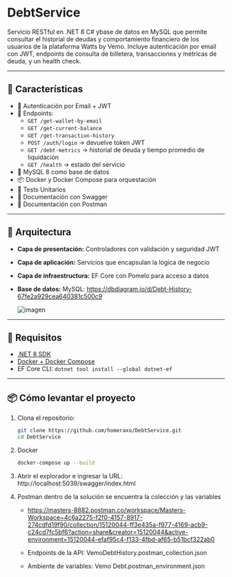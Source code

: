 # DebtService

Servicio RESTful en .NET 8 C# ybase de datos en MySQL que permite consultar el historial de deudas y comportamiento financiero de los usuarios de la plataforma Watts by Vemo. Incluye autenticación por email con JWT, endpoints de consulta de billetera, transacciones y métricas de deuda, y un health check.

---

## 🚀 Características

- 🔐 Autenticación por Email + JWT
- 💼 Endpoints:
  - `GET /get-wallet-by-email`
  - `GET /get-current-balance`
  - `GET /get-transaction-history`
  - `POST /auth/login` → devuelve token JWT
  - `GET /debt-metrics` → historial de deuda y tiempo promedio de liquidación
  - `GET /health` → estado del servicio
- 🐘 MySQL 8 como base de datos
- 📦 Docker y Docker Compose para orquestación
- 🧪 Tests Unitarios
- 📄 Documentación con Swagger
- 📄 Documentación con Postman

---

## 🧱 Arquitectura

- **Capa de presentación:** Controladores con validación y seguridad JWT
- **Capa de aplicación:** Servicios que encapsulan la lógica de negocio
- **Capa de infraestructura:** EF Core con Pomelo para acceso a datos
- **Base de datos:** MySQL: https://dbdiagram.io/d/Debt-History-67fe2a929cea640381c500c9
  
  ![imagen](https://github.com/user-attachments/assets/c627297f-6c8b-47d9-add5-21d4ce6da225)

---

## 🧪 Requisitos

- [.NET 8 SDK](https://dotnet.microsoft.com/en-us/download)
- [Docker + Docker Compose](https://www.docker.com/)
- EF Core CLI: `dotnet tool install --global dotnet-ef`

---

## 📦 Cómo levantar el proyecto

1. Clona el repositorio:
   ```bash
   git clone https://github.com/homeraxo/DebtService.git
   cd DebtService

2. Docker
   ```bash
   docker-compose up --build

3. Abrir el explorador e ingresar la URL: 
    http://localhost:5039/swagger/index.html
  
5. Postman dentro de la solución se encuentra la colección y las variables

    - https://masters-8882.postman.co/workspace/Masters-Workspace~4c6a2275-f2f0-4157-8917-274cdfd19f90/collection/15120044-ff3e435a-f977-4169-acb9-c24cd7fc5bf6?action=share&creator=15120044&active-environment=15120044-efaf95c4-f133-4fbd-af65-b51bcf322ab0

    - Endpoints de la API: VemoDebtHistory.postman_collection.json
   
    - Ambiente de variables: Vemo Debt.postman_environment.json
